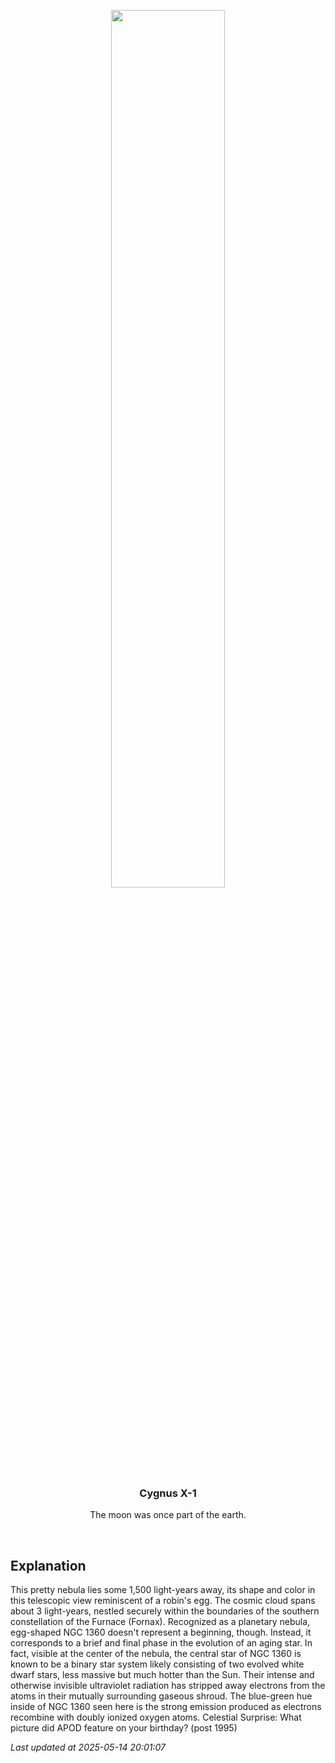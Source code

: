 <p align='center'>
    <img src='https://apod.nasa.gov/apod/image/2505/NGC1360_Chander_960.jpg' width='60%' />
    <h3 align="center">Cygnus X-1</h3>
    <p align="center">The moon was once part of the earth.</p>
</p>
<br/>

Explanation
--
This pretty nebula lies some 1,500 light-years away, its shape and color in this telescopic view reminiscent of a robin's egg. The cosmic cloud spans about 3 light-years, nestled securely within the boundaries of the southern constellation of the Furnace (Fornax). Recognized as a planetary nebula, egg-shaped NGC 1360 doesn't represent a beginning, though. Instead, it corresponds to a brief and final phase in the evolution of an aging star. In fact, visible at the center of the nebula, the central star of NGC 1360 is known to be a binary star system likely consisting of two evolved white dwarf stars, less massive but much hotter than the Sun.  Their intense and otherwise invisible ultraviolet radiation has stripped away electrons from the atoms in their mutually surrounding gaseous shroud. The blue-green hue inside of NGC 1360 seen here is the strong emission produced as electrons recombine with doubly ionized oxygen atoms.   Celestial Surprise: What picture did APOD feature on your birthday? (post 1995)


*Last updated at 2025-05-14 20:01:07*
